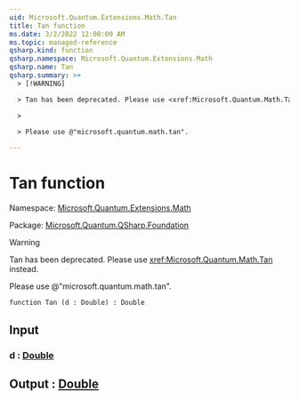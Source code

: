 ```yaml
---
uid: Microsoft.Quantum.Extensions.Math.Tan
title: Tan function
ms.date: 3/2/2022 12:00:00 AM
ms.topic: managed-reference
qsharp.kind: function
qsharp.namespace: Microsoft.Quantum.Extensions.Math
qsharp.name: Tan
qsharp.summary: >+
  > [!WARNING]

  > Tan has been deprecated. Please use <xref:Microsoft.Quantum.Math.Tan> instead.

  >

  > Please use @"microsoft.quantum.math.tan".

---
```


# Tan function

Namespace: [Microsoft.Quantum.Extensions.Math](xref:Microsoft.Quantum.Extensions.Math)

Package: [Microsoft.Quantum.QSharp.Foundation](https://nuget.org/packages/Microsoft.Quantum.QSharp.Foundation)


> [!WARNING]
> Tan has been deprecated. Please use <xref:Microsoft.Quantum.Math.Tan> instead.
>
> Please use @"microsoft.quantum.math.tan".



```qsharp
function Tan (d : Double) : Double
```


## Input

### d : [Double](xref:microsoft.quantum.qsharp.valueliterals#double-literals)





## Output : [Double](xref:microsoft.quantum.qsharp.valueliterals#double-literals)

